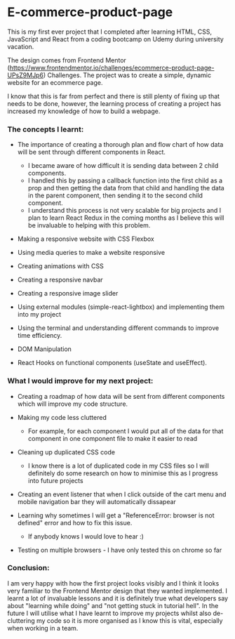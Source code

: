 # E-commerce-product-page

This is my first ever project that I completed after learning HTML, CSS, JavaScript and React from a coding bootcamp on Udemy during university vacation.

The design comes from Frontend Mentor (https://www.frontendmentor.io/challenges/ecommerce-product-page-UPsZ9MJp6) Challenges. The project was to create a simple, dynamic website for an ecommerce page.

I know that this is far from perfect and there is still plenty of fixing up that needs to be done, however, the learning process of creating a project has increased my knowledge of how to build a webpage.

### The concepts I learnt:
* The importance of creating a thorough plan and flow chart of how data will be sent through different components in React.
  * I became aware of how difficult it is sending data between 2 child components.
  * I handled this by passing a callback function into the first child as a prop and then getting the data from that child and handling the data in the parent component, then sending it to the second child component.
  * I understand this process is not very scalable for big projects and I plan to learn React Redux in the coming months as I believe this will be invaluable to helping with this problem.

* Making a responsive website with CSS Flexbox

* Using media queries to make a website responsive

* Creating animations with CSS

* Creating a responsive navbar

* Creating a responsive image slider

* Using external modules (simple-react-lightbox) and implementing them into my project

* Using the terminal and understanding different commands to improve time efficiency.

* DOM Manipulation

* React Hooks on functional components (useState and useEffect).


### What I would improve for my next project:

* Creating a roadmap of how data will be sent from different components which will improve my code structure.

* Making my code less cluttered
  * For example, for each component I would put all of the data for that component in one component file to make it easier to read

* Cleaning up duplicated CSS code
  * I know there is a lot of duplicated code in my CSS files so I will definitely do some research on how to minimise this as I progress into future projects

* Creating an event listener that when I click outside of the cart menu and mobile navigation bar they will automatically dissapear

* Learning why sometimes I will get a "ReferenceError: browser is not defined" error and how to fix this issue.
  * If anybody knows I would love to hear :)

* Testing on multiple browsers - I have only tested this on chrome so far


### Conclusion:
I am very happy with how the first project looks visibly and I think it looks very familiar to the Frontend Mentor design that they wanted implemented. I learnt a lot of invaluable lessons and it is definitely true what developers say about "learning while doing" and "not getting stuck in tutorial hell". In the future I will utilise what I have learnt to improve my projects whilst also de-cluttering my code so it is more organised as I know this is vital, especially when working in a team.
